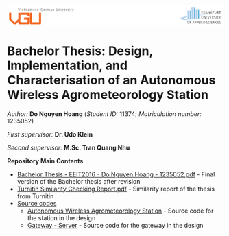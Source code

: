![](https://github.com/Dreamy-Z3r0/VGUThesis-AutonomousWirelessAgrometeorologyStation/blob/main/Logos.PNG)

# Bachelor Thesis: Design, Implementation, and Characterisation of an Autonomous Wireless Agrometeorology Station

*Author:* **Do Nguyen Hoang** (*Student ID:* 11374; *Matriculation number:* 1235052)

*First supervisor:* **Dr. Udo Klein**

*Second supervisor:* **M.Sc. Tran Quang Nhu**
                
**Repository Main Contents**
+ [Bachelor Thesis - EEIT2016 - Do Nguyen Hoang - 1235052.pdf](https://github.com/Dreamy-Z3r0/VGUThesis-AutonomousWirelessAgrometeorologyStation/blob/main/Bachelor%20Thesis%20-%20EEIT2016%20-%20Do%20Nguyen%20Hoang%20-%201235052.pdf) - Final version of the Bachelor thesis after revision
+ [Turnitin Similarity Checking Report.pdf](https://github.com/Dreamy-Z3r0/VGUThesis-AutonomousWirelessAgrometeorologyStation/blob/main/Turnitin%20Similarity%20Checking%20Report.pdf) - Similarity report of the thesis from Turnitin
+ [Source codes](https://github.com/Dreamy-Z3r0/VGUThesis-AutonomousWirelessAgrometeorologyStation/tree/main/Source%20codes)
    + [Autonomous Wireless Agrometeorology Station](https://github.com/Dreamy-Z3r0/VGUThesis-AutonomousWirelessAgrometeorologyStation/tree/main/Source%20codes/Autonomous%20Wireless%20Agrometeorology%20Station) - Source code for the station in the design
    + [Gateway - Server](https://github.com/Dreamy-Z3r0/VGUThesis-AutonomousWirelessAgrometeorologyStation/tree/main/Source%20codes/Gateway%20-%20Server) - Source code for the gateway in the design